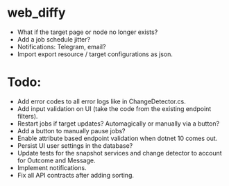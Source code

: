 # web_diffy

- What if the target page or node no longer exists?
- Add a job schedule jitter?
- Notifications: Telegram, email?
- Import export resource / target configurations as json.

# Todo:

- Add error codes to all error logs like in ChangeDetector.cs.
- Add input validation on UI (take the code from the existing endpoint filters).
- Restart jobs if target updates? Automagically or manually via a button?
- Add a button to manually pause jobs?
- Enable attribute based endpoint validation when dotnet 10 comes out.
- Persist UI user settings in the database?
- Update tests for the snapshot services and change detector to account for Outcome and Message.
- Implement notifications.
- Fix all API contracts after adding sorting.
